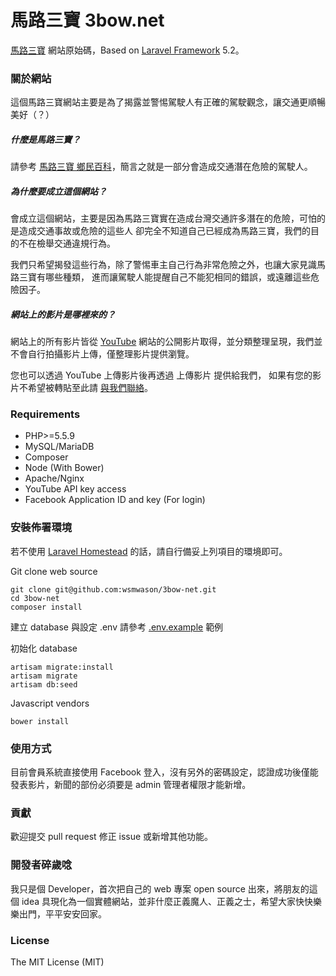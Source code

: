 # 馬路三寶 3bow.net

[馬路三寶](https://3bow.net) 網站原始碼，Based on [Laravel Framework](https://laravel.com/) 5.2。

### 關於網站

這個馬路三寶網站主要是為了揭露並警惕駕駛人有正確的駕駛觀念，讓交通更順暢美好（？）

##### 什麼是馬路三寶？

請參考 [馬路三寶 鄉民百科](http://zh.pttpedia.wikia.com/wiki/%E9%A6%AC%E8%B7%AF%E4%B8%89%E5%AF%B6)，簡言之就是一部分會造成交通潛在危險的駕駛人。

##### 為什麼要成立這個網站？

會成立這個網站，主要是因為馬路三寶實在造成台灣交通許多潛在的危險，可怕的是造成交通事故或危險的這些人 卻完全不知道自己已經成為馬路三寶，我們的目的不在檢舉交通違規行為。

我們只希望揭發這些行為，除了警惕車主自己行為非常危險之外，也讓大家見識馬路三寶有哪些種類， 進而讓駕駛人能提醒自己不能犯相同的錯誤，或遠離這些危險因子。

##### 網站上的影片是哪裡來的？

網站上的所有影片皆從 [YouTube](https://www.youtube.com/) 網站的公開影片取得，並分類整理呈現，我們並不會自行拍攝影片上傳，僅整理影片提供瀏覽。

您也可以透過 YouTube 上傳影片後再透過 上傳影片 提供給我們， 如果有您的影片不希望被轉貼至此請 [與我們聯絡](https://3bow.net/contact)。

### Requirements

 * PHP>=5.5.9
 * MySQL/MariaDB
 * Composer
 * Node (With Bower)
 * Apache/Nginx
 * YouTube API key access
 * Facebook Application ID and key (For login)

### 安裝佈署環境

若不使用 [Laravel Homestead](https://laravel.com/docs/5.2/homestead) 的話，請自行備妥上列項目的環境即可。

Git clone web source

    git clone git@github.com:wsmwason/3bow-net.git
    cd 3bow-net
    composer install

建立 database 與設定 .env 請參考 [.env.example](https://github.com/wsmwason/3bow-net/blob/master/.env.example) 範例

初始化 database

    artisam migrate:install
    artisam migrate
    artisam db:seed

Javascript vendors

    bower install

### 使用方式

目前會員系統直接使用 Facebook 登入，沒有另外的密碼設定，認證成功後僅能發表影片，新聞的部份必須要是 admin 管理者權限才能新增。

### 貢獻

歡迎提交 pull request 修正 issue 或新增其他功能。

### 開發者碎歲唸

我只是個 Developer，首次把自己的 web 專案 open source 出來，將朋友的這個 idea 具現化為一個實體網站，並非什麼正義魔人、正義之士，希望大家快快樂樂出門，平平安安回家。

### License

The MIT License (MIT)